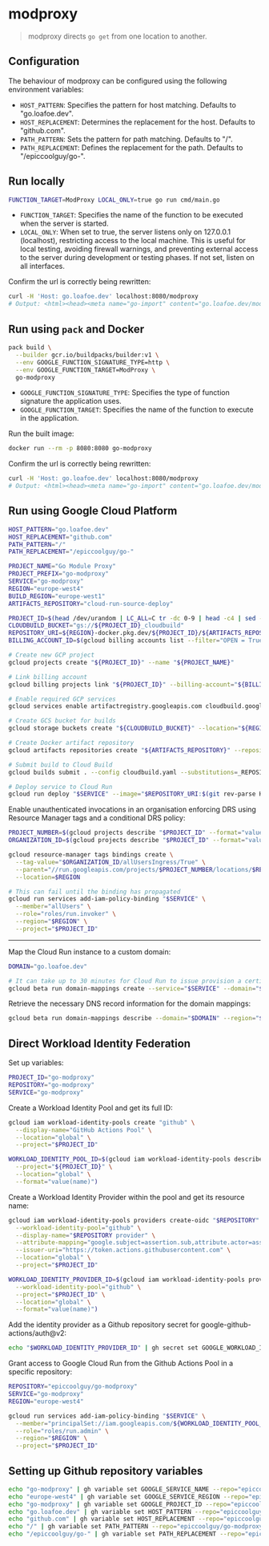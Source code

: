 # modproxy

> modproxy directs `go get` from one location to another.

## Configuration

The behaviour of modproxy can be configured using the following environment variables:

- `HOST_PATTERN`: Specifies the pattern for host matching. Defaults to "go.loafoe.dev".
- `HOST_REPLACEMENT`: Determines the replacement for the host. Defaults to "github.com".
- `PATH_PATTERN`: Sets the pattern for path matching. Defaults to "/".
- `PATH_REPLACEMENT`: Defines the replacement for the path. Defaults to "/epiccoolguy/go-".

## Run locally

```sh
FUNCTION_TARGET=ModProxy LOCAL_ONLY=true go run cmd/main.go
```

- `FUNCTION_TARGET`: Specifies the name of the function to be executed when the server is started.
- `LOCAL_ONLY`: When set to true, the server listens only on 127.0.0.1 (localhost), restricting access to the local machine. This is useful for local testing, avoiding firewall warnings, and preventing external access to the server during development or testing phases. If not set, listen on all interfaces.

Confirm the url is correctly being rewritten:

```sh
curl -H 'Host: go.loafoe.dev' localhost:8080/modproxy
# Output: <html><head><meta name="go-import" content="go.loafoe.dev/modproxy git https://github.com/epiccoolguy/go-modproxy"></head><body></body></html>
```

## Run using `pack` and Docker

```sh
pack build \
  --builder gcr.io/buildpacks/builder:v1 \
  --env GOOGLE_FUNCTION_SIGNATURE_TYPE=http \
  --env GOOGLE_FUNCTION_TARGET=ModProxy \
  go-modproxy
```

- `GOOGLE_FUNCTION_SIGNATURE_TYPE`: Specifies the type of function signature the application uses.
- `GOOGLE_FUNCTION_TARGET`: Specifies the name of the function to execute in the application.

Run the built image:

```sh
docker run --rm -p 8080:8080 go-modproxy
```

Confirm the url is correctly being rewritten:

```sh
curl -H 'Host: go.loafoe.dev' localhost:8080/modproxy
# Output: <html><head><meta name="go-import" content="go.loafoe.dev/modproxy git https://github.com/epiccoolguy/go-modproxy"></head><body></body></html>
```

## Run using Google Cloud Platform

```sh
HOST_PATTERN="go.loafoe.dev"
HOST_REPLACEMENT="github.com"
PATH_PATTERN="/"
PATH_REPLACEMENT="/epiccoolguy/go-"

PROJECT_NAME="Go Module Proxy"
PROJECT_PREFIX="go-modproxy"
SERVICE="go-modproxy"
REGION="europe-west4"
BUILD_REGION="europe-west1"
ARTIFACTS_REPOSITORY="cloud-run-source-deploy"

PROJECT_ID=$(head /dev/urandom | LC_ALL=C tr -dc 0-9 | head -c4 | sed -e "s/^/${PROJECT_PREFIX}-/" | cut -c 1-30)
CLOUDBUILD_BUCKET="gs://${PROJECT_ID}_cloudbuild"
REPOSITORY_URI=${REGION}-docker.pkg.dev/${PROJECT_ID}/${ARTIFACTS_REPOSITORY}/${SERVICE}
BILLING_ACCOUNT_ID=$(gcloud billing accounts list --filter="OPEN = True" --format="value(ACCOUNT_ID)")

# Create new GCP project
gcloud projects create "${PROJECT_ID}" --name "${PROJECT_NAME}"

# Link billing account
gcloud billing projects link "${PROJECT_ID}" --billing-account="${BILLING_ACCOUNT_ID}"

# Enable required GCP services
gcloud services enable artifactregistry.googleapis.com cloudbuild.googleapis.com run.googleapis.com iamcredentials.googleapis.com --project="${PROJECT_ID}"

# Create GCS bucket for builds
gcloud storage buckets create "${CLOUDBUILD_BUCKET}" --location="${REGION}" --project="${PROJECT_ID}"

# Create Docker artifact repository
gcloud artifacts repositories create "${ARTIFACTS_REPOSITORY}" --repository-format=docker --location="${REGION}" --project="${PROJECT_ID}"

# Submit build to Cloud Build
gcloud builds submit . --config cloudbuild.yaml --substitutions=_REPOSITORY_URI=$REPOSITORY_URI,COMMIT_SHA=$(git rev-parse HEAD) --region="$BUILD_REGION" --project="$PROJECT_ID"

# Deploy service to Cloud Run
gcloud run deploy "$SERVICE" --image="$REPOSITORY_URI:$(git rev-parse HEAD)" --set-env-vars="HOST_PATTERN=$HOST_PATTERN,HOST_REPLACEMENT=$HOST_REPLACEMENT,PATH_PATTERN=$PATH_PATTERN,PATH_REPLACEMENT=$PATH_REPLACEMENT" --no-allow-unauthenticated --region="$REGION" --project="$PROJECT_ID"
```

Enable unauthenticated invocations in an organisation enforcing DRS using Resource Manager tags and a conditional DRS policy:

```sh
PROJECT_NUMBER=$(gcloud projects describe "$PROJECT_ID" --format="value(projectNumber)")
ORGANIZATION_ID=$(gcloud projects describe "$PROJECT_ID" --format="value(parent.id)")

gcloud resource-manager tags bindings create \
  --tag-value="$ORGANIZATION_ID/allUsersIngress/True" \
  --parent="//run.googleapis.com/projects/$PROJECT_NUMBER/locations/$REGION/services/$SERVICE" \
  --location=$REGION

# This can fail until the binding has propagated
gcloud run services add-iam-policy-binding "$SERVICE" \
  --member="allUsers" \
  --role="roles/run.invoker" \
  --region="$REGION" \
  --project="$PROJECT_ID"
```

---

Map the Cloud Run instance to a custom domain:

```sh
DOMAIN="go.loafoe.dev"

# It can take up to 30 minutes for Cloud Run to issue provision a certificate and route
gcloud beta run domain-mappings create --service="$SERVICE" --domain="$DOMAIN" --region="$REGION" --project="$PROJECT_ID"
```

Retrieve the necessary DNS record information for the domain mappings:

```sh
gcloud beta run domain-mappings describe --domain="$DOMAIN" --region="$REGION" --project="$PROJECT_ID"
```

## Direct Workload Identity Federation

Set up variables:

```sh
PROJECT_ID="go-modproxy"
REPOSITORY="go-modproxy"
SERVICE="go-modproxy"
```

Create a Workload Identity Pool and get its full ID:

```sh
gcloud iam workload-identity-pools create "github" \
  --display-name="GitHub Actions Pool" \
  --location="global" \
  --project="$PROJECT_ID"

WORKLOAD_IDENTITY_POOL_ID=$(gcloud iam workload-identity-pools describe "github" \
  --project="${PROJECT_ID}" \
  --location="global" \
  --format="value(name)")
```

Create a Workload Identity Provider within the pool and get its resource name:

```sh
gcloud iam workload-identity-pools providers create-oidc "$REPOSITORY" \
  --workload-identity-pool="github" \
  --display-name="$REPOSITORY provider" \
  --attribute-mapping="google.subject=assertion.sub,attribute.actor=assertion.actor,attribute.repository=assertion.repository" \
  --issuer-uri="https://token.actions.githubusercontent.com" \
  --location="global" \
  --project="$PROJECT_ID"

WORKLOAD_IDENTITY_PROVIDER_ID=$(gcloud iam workload-identity-pools providers describe "$REPOSITORY" \
  --workload-identity-pool="github" \
  --project="$PROJECT_ID" \
  --location="global" \
  --format="value(name)")
```

Add the identity provider as a Github repository secret for google-github-actions/auth@v2:

```sh
echo "$WORKLOAD_IDENTITY_PROVIDER_ID" | gh secret set GOOGLE_WORKLOAD_IDENTITY_PROVIDER_ID --repo="epiccoolguy/go-modproxy"
```

Grant access to Google Cloud Run from the Github Actions Pool in a specific repository:

```sh
REPOSITORY="epiccoolguy/go-modproxy"
SERVICE="go-modproxy"
REGION="europe-west4"

gcloud run services add-iam-policy-binding "$SERVICE" \
  --member="principalSet://iam.googleapis.com/${WORKLOAD_IDENTITY_POOL_ID}/attribute.repository/${REPOSITORY}" \
  --role="roles/run.admin" \
  --region="$REGION" \
  --project="$PROJECT_ID"
```

## Setting up Github repository variables

```sh
echo "go-modproxy" | gh variable set GOOGLE_SERVICE_NAME --repo="epiccoolguy/go-modproxy"
echo "europe-west4" | gh variable set GOOGLE_SERVICE_REGION --repo="epiccoolguy/go-modproxy"
echo "go-modproxy" | gh variable set GOOGLE_PROJECT_ID --repo="epiccoolguy/go-modproxy"
echo "go.loafoe.dev" | gh variable set HOST_PATTERN --repo="epiccoolguy/go-modproxy"
echo "github.com" | gh variable set HOST_REPLACEMENT --repo="epiccoolguy/go-modproxy"
echo "/" | gh variable set PATH_PATTERN --repo="epiccoolguy/go-modproxy"
echo "/epiccoolguy/go-" | gh variable set PATH_REPLACEMENT --repo="epiccoolguy/go-modproxy"
```
